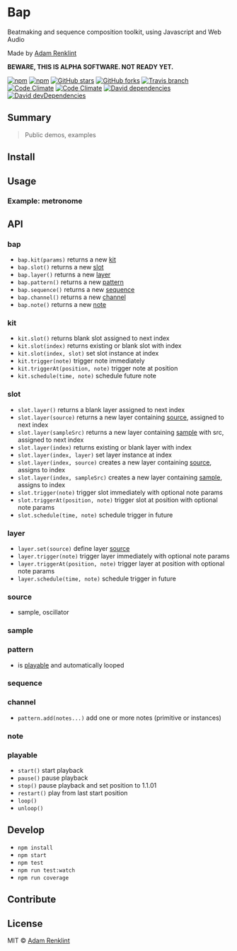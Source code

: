 # Bap

Beatmaking and sequence composition toolkit, using Javascript and Web Audio

Made by [Adam Renklint](http://adamrenklint.com)

**BEWARE, THIS IS ALPHA SOFTWARE. NOT READY YET.**

[![npm](https://img.shields.io/npm/v/bap.svg?style=flat-square)](https://www.npmjs.com/package/bap) [![npm](https://img.shields.io/npm/dm/bap.svg?style=flat-square)](https://www.npmjs.com/package/bap) [![GitHub stars](https://img.shields.io/github/stars/adamrenklint/bap.svg?style=flat-square)](https://github.com/adamrenklint/bap/stargazers) [![GitHub forks](https://img.shields.io/github/forks/adamrenklint/bap.svg?style=flat-square)](https://github.com/adamrenklint/bap/network)
[![Travis branch](https://img.shields.io/travis/adamrenklint/bap/dev.svg?style=flat-square)](https://travis-ci.org/adamrenklint/bap) [![Code Climate](https://img.shields.io/codeclimate/github/adamrenklint/bap.svg?style=flat-square)](https://codeclimate.com/github/adamrenklint/bap) [![Code Climate](https://img.shields.io/codeclimate/coverage/github/adamrenklint/bap.svg?style=flat-square)](https://codeclimate.com/github/adamrenklint/bap) [![David dependencies](https://img.shields.io/david/adamrenklint/bap.svg?style=flat-square)](https://david-dm.org/adamrenklint/bap) [![David devDependencies](https://img.shields.io/david/dev/adamrenklint/bap.svg?style=flat-square)](https://david-dm.org/adamrenklint/bap#info=devDependencies)

## Summary

> Public demos, examples

## Install

## Usage

### Example: metronome

## API

### bap

- ```bap.kit(params)``` returns a new [kit](#kit)
- ```bap.slot()``` returns a new [slot](#slot)
- ```bap.layer()``` returns a new [layer](#layer)
- ```bap.pattern()``` returns a new [pattern](#pattern)
- ```bap.sequence()``` returns a new [sequence](#sequence)
- ```bap.channel()``` returns a new [channel](#channel)
- ```bap.note()``` returns a new [note](#note)

### kit

- ```kit.slot()``` returns blank slot assigned to next index
- ```kit.slot(index)``` returns existing or blank slot with index
- ```kit.slot(index, slot)``` set slot instance at index
- ```kit.trigger(note)``` trigger note immediately
- ```kit.triggerAt(position, note)``` trigger note at position
- ```kit.schedule(time, note)``` schedule future note

### slot

- ```slot.layer()``` returns a blank layer assigned to next index
- ```slot.layer(source)``` returns a new layer containing [source](#source), assigned to next index
- ```slot.layer(sampleSrc)``` returns a new layer containing [sample](#sample) with src, assigned to next index
- ```slot.layer(index)``` returns existing or blank layer with index
- ```slot.layer(index, layer)``` set layer instance at index
- ```slot.layer(index, source)``` creates a new layer containing [source](#source), assigns to index
- ```slot.layer(index, sampleSrc)``` creates a new layer containing [sample](#sample), assigns to index
- ```slot.trigger(note)``` trigger slot immediately with optional note params
- ```slot.triggerAt(position, note)``` trigger slot at position with optional note params
- ```slot.schedule(time, note)``` schedule trigger in future

### layer

- ```layer.set(source)``` define layer [source](#source)
- ```layer.trigger(note)``` trigger layer immediately with optional note params
- ```layer.triggerAt(position, note)``` trigger layer at position with optional note params
- ```layer.schedule(time, note)``` schedule trigger in future

### source

- sample, oscillator

### sample

### pattern

- is [playable](#playable) and automatically looped

### sequence

### channel

- ```pattern.add(notes...)``` add one or more notes (primitive or instances)

### note

### playable

- ```start()``` start playback
- ```pause()``` pause playback
- ```stop()``` pause playback and set position to 1.1.01
- ```restart()``` play from last start position
- ```loop()```
- ```unloop()```

## Develop

- ```npm install```
- ```npm start```
- ```npm test```
- ```npm run test:watch```
- ```npm run coverage```

## Contribute

## License

MIT © [Adam Renklint](http://adamrenklint.com)
